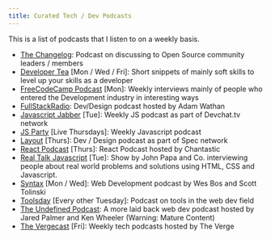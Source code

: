```yaml
---
title: Curated Tech / Dev Podcasts
---
```


This is a list of podcasts that I listen to on a weekly basis.

- [The Changelog](https://changelog.com/podcast): Podcast on discussing to Open Source community leaders / members
- [Developer Tea](https://spec.fm/podcasts/developer-tea) [Mon / Wed / Fri]: Short snippets of mainly soft skills to level up your skills as a developer
- [FreeCodeCamp Podcast](https://freecodecamp.libsyn.com/) [Mon]: Weekly interviews mainly of people who entered the Development industry in interesting ways
- [FullStackRadio](http://www.fullstackradio.com/): Dev/Design podcast hosted by Adam Wathan
- [Javascript Jabber](https://devchat.tv/js-jabber/) [Tue]: Weekly JS podcast as part of Devchat.tv network
- [JS Party](https://changelog.com/jsparty) [Live Thursdays]: Weekly Javascript podcast
- [Layout](https://layout.fm/) [Thurs]: Dev / Design podcast as part of Spec network
- [React Podcast](https://reactpodcast.simplecast.fm/) [Thurs]: React Podcast hosted by Chantastic
- [Real Talk Javascript](https://realtalkjavascript.simplecast.fm/) [Tue]: Show by John Papa and Co. interviewing people about real world problems and solutions using HTML, CSS and Javascript.
- [Syntax](https://syntax.fm/) [Mon / Wed]: Web Development podcast by Wes Bos and Scott Tolinski
- [Toolsday](https://spec.fm/podcasts/toolsday) [Every other Tuesday]: Podcast on tools in the web dev field
- [The Undefined Podcast](https://undefined.fm/): A more laid back web dev podcast hosted by Jared Palmer and Ken Wheeler (Warning: Mature Content)
- [The Vergecast](https://www.theverge.com/the-vergecast) [Fri]: Weekly tech podcasts hosted by The Verge

